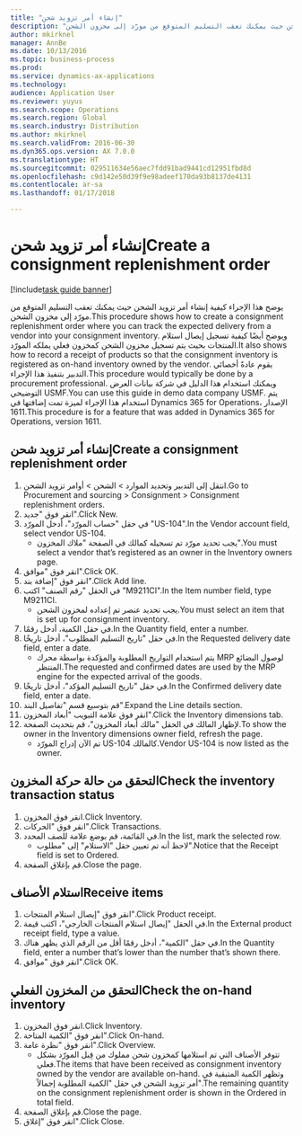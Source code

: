 ```yaml
---
title: "إنشاء أمر تزويد شحن"
description: "يوضح هذا الإجراء كيفية إنشاء أمر تزويد الشحن حيث يمكنك تعقب التسليم المتوقع من مورّد إلى مخزون الشحن."
author: mkirknel
manager: AnnBe
ms.date: 10/13/2016
ms.topic: business-process
ms.prod: 
ms.service: dynamics-ax-applications
ms.technology: 
audience: Application User
ms.reviewer: yuyus
ms.search.scope: Operations
ms.search.region: Global
ms.search.industry: Distribution
ms.author: mkirknel
ms.search.validFrom: 2016-06-30
ms.dyn365.ops.version: AX 7.0.0
ms.translationtype: HT
ms.sourcegitcommit: 029511634e56aec7fdd91bad9441cd12951fbd8d
ms.openlocfilehash: c9d142e50d39f9e98adeef170da93b8137de4131
ms.contentlocale: ar-sa
ms.lasthandoff: 01/17/2018

---
```

# <a name="create-a-consignment-replenishment-order"></a><span data-ttu-id="25a06-103">إنشاء أمر تزويد شحن</span><span class="sxs-lookup"><span data-stu-id="25a06-103">Create a consignment replenishment order</span></span>

[!include[task guide banner](../../includes/task-guide-banner.md)]

<span data-ttu-id="25a06-104">يوضح هذا الإجراء كيفية إنشاء أمر تزويد الشحن حيث يمكنك تعقب التسليم المتوقع من مورّد إلى مخزون الشحن.</span><span class="sxs-lookup"><span data-stu-id="25a06-104">This procedure shows how to create a consignment replenishment order where you can track the expected delivery from a vendor into your consignment inventory.</span></span> <span data-ttu-id="25a06-105">ويوضح أيضًا كيفية تسجيل إيصال استلام المنتجات بحيث يتم تسجيل مخزون الشحن كمخزون فعلي يملكه المورّد.</span><span class="sxs-lookup"><span data-stu-id="25a06-105">It also shows how to record a receipt of products so that the consignment inventory is registered as on-hand inventory owned by the vendor.</span></span> <span data-ttu-id="25a06-106">يقوم عادةً أخصائي التدبير بتنفيذ هذا الإجراء.</span><span class="sxs-lookup"><span data-stu-id="25a06-106">This procedure would typically be done by a procurement professional.</span></span> <span data-ttu-id="25a06-107">ويمكنك استخدام هذا الدليل في شركة بيانات العرض التوضيحي USMF.</span><span class="sxs-lookup"><span data-stu-id="25a06-107">You can use this guide in demo data company USMF.</span></span> <span data-ttu-id="25a06-108">يتم استخدام هذا الإجراء لميزة تمت إضافتها في Dynamics 365 for Operations، الإصدار 1611.</span><span class="sxs-lookup"><span data-stu-id="25a06-108">This procedure is for a feature that was added in Dynamics 365 for Operations, version 1611.</span></span>




## <a name="create-a-consignment-replenishment-order"></a><span data-ttu-id="25a06-109">إنشاء أمر تزويد شحن</span><span class="sxs-lookup"><span data-stu-id="25a06-109">Create a consignment replenishment order</span></span>
1. <span data-ttu-id="25a06-110">انتقل إلى التدبير وتحديد الموارد‬ > الشحن‬ > أوامر تزويد الشحن‬.</span><span class="sxs-lookup"><span data-stu-id="25a06-110">Go to Procurement and sourcing > Consignment > Consignment replenishment orders.</span></span>
2. <span data-ttu-id="25a06-111">انقر فوق "جديد".</span><span class="sxs-lookup"><span data-stu-id="25a06-111">Click New.</span></span>
3. <span data-ttu-id="25a06-112">في حقل "حساب المورّد‬"، أدخل المورّد "US-104".</span><span class="sxs-lookup"><span data-stu-id="25a06-112">In the Vendor account field, select vendor US-104.</span></span>
    * <span data-ttu-id="25a06-113">يجب تحديد مورّد تم تسجيله كمالك في الصفحة "ملاك المخزون‬".</span><span class="sxs-lookup"><span data-stu-id="25a06-113">You must select a vendor that’s registered as an owner in the Inventory owners page.</span></span>  
4. <span data-ttu-id="25a06-114">انقر فوق "موافق".</span><span class="sxs-lookup"><span data-stu-id="25a06-114">Click OK.</span></span>
5. <span data-ttu-id="25a06-115">انقر فوق "إضافة بند".</span><span class="sxs-lookup"><span data-stu-id="25a06-115">Click Add line.</span></span>
6. <span data-ttu-id="25a06-116">في الحقل "رقم الصنف" اكتب "M9211CI".</span><span class="sxs-lookup"><span data-stu-id="25a06-116">In the Item number field, type M9211CI.</span></span>
    * <span data-ttu-id="25a06-117">يجب تحديد عنصر تم إعداده لمخزون الشحن‬.</span><span class="sxs-lookup"><span data-stu-id="25a06-117">You must select an item that is set up for consignment inventory.</span></span>  
7. <span data-ttu-id="25a06-118">في حقل الكمية، أدخل رقمًا.</span><span class="sxs-lookup"><span data-stu-id="25a06-118">In the Quantity field, enter a number.</span></span>
8. <span data-ttu-id="25a06-119">في حقل "‏‫تاريخ التسليم المطلوب‬‬"، أدخل تاريخًا.</span><span class="sxs-lookup"><span data-stu-id="25a06-119">In the Requested delivery date field, enter a date.</span></span>
    * <span data-ttu-id="25a06-120">يتم استخدام التواريخ المطلوبة والمؤكدة بواسطة محرك MRP لوصول البضائع المنتظر.</span><span class="sxs-lookup"><span data-stu-id="25a06-120">The requested and confirmed dates are used by the MRP engine for the expected arrival of the goods.</span></span>  
9. <span data-ttu-id="25a06-121">في حقل "‏‫تاريخ التسليم المؤكد‬"، أدخل تاريخًا.</span><span class="sxs-lookup"><span data-stu-id="25a06-121">In the Confirmed delivery date field, enter a date.</span></span>
10. <span data-ttu-id="25a06-122">قم بتوسيع قسم "تفاصيل البند".</span><span class="sxs-lookup"><span data-stu-id="25a06-122">Expand the Line details section.</span></span>
11. <span data-ttu-id="25a06-123">انقر فوق علامة التبويب "أبعاد المخزون".</span><span class="sxs-lookup"><span data-stu-id="25a06-123">Click the Inventory dimensions tab.</span></span>
12. <span data-ttu-id="25a06-124">لإظهار المالك في الحقل "مالك أبعاد المخزون"، قم بتحديث الصفحة.</span><span class="sxs-lookup"><span data-stu-id="25a06-124">To show the owner in the Inventory dimensions owner field, refresh the page.</span></span>
    * <span data-ttu-id="25a06-125">تم الآن إدراج المورّد US-104 كالمالك.</span><span class="sxs-lookup"><span data-stu-id="25a06-125">Vendor US-104 is now listed as the owner.</span></span>  

## <a name="check-the-inventory-transaction-status"></a><span data-ttu-id="25a06-126">التحقق من حالة حركة المخزون</span><span class="sxs-lookup"><span data-stu-id="25a06-126">Check the inventory transaction status</span></span>
1. <span data-ttu-id="25a06-127">انقر فوق المخزون.</span><span class="sxs-lookup"><span data-stu-id="25a06-127">Click Inventory.</span></span>
2. <span data-ttu-id="25a06-128">انقر فوق "الحركات".</span><span class="sxs-lookup"><span data-stu-id="25a06-128">Click Transactions.</span></span>
3. <span data-ttu-id="25a06-129">في القائمة، قم بوضع علامة للصف المحدد.</span><span class="sxs-lookup"><span data-stu-id="25a06-129">In the list, mark the selected row.</span></span>
    * <span data-ttu-id="25a06-130">لاحظ أنه تم تعيين حقل "الاستلام" إلى "مطلوب‬".</span><span class="sxs-lookup"><span data-stu-id="25a06-130">Notice that the Receipt field is set to Ordered.</span></span>  
4. <span data-ttu-id="25a06-131">قم بإغلاق الصفحة.</span><span class="sxs-lookup"><span data-stu-id="25a06-131">Close the page.</span></span>

## <a name="receive-items"></a><span data-ttu-id="25a06-132">استلام الأصناف</span><span class="sxs-lookup"><span data-stu-id="25a06-132">Receive items</span></span>
1. <span data-ttu-id="25a06-133">انقر فوق "إيصال استلام المنتجات".</span><span class="sxs-lookup"><span data-stu-id="25a06-133">Click Product receipt.</span></span>
2. <span data-ttu-id="25a06-134">في الحقل "إيصال استلام المنتجات الخارجي‬"، اكتب قيمة.</span><span class="sxs-lookup"><span data-stu-id="25a06-134">In the External product receipt field, type a value.</span></span>
3. <span data-ttu-id="25a06-135">في حقل "الكمية"، أدخل رقمًا أقل من الرقم الذي يظهر هناك.</span><span class="sxs-lookup"><span data-stu-id="25a06-135">In the Quantity field, enter a number that’s lower than the number that’s shown there.</span></span>
4. <span data-ttu-id="25a06-136">انقر فوق "موافق".</span><span class="sxs-lookup"><span data-stu-id="25a06-136">Click OK.</span></span>

## <a name="check-the-on-hand-inventory"></a><span data-ttu-id="25a06-137">التحقق من المخزون الفعلي</span><span class="sxs-lookup"><span data-stu-id="25a06-137">Check the on-hand inventory</span></span>
1. <span data-ttu-id="25a06-138">انقر فوق المخزون.</span><span class="sxs-lookup"><span data-stu-id="25a06-138">Click Inventory.</span></span>
2. <span data-ttu-id="25a06-139">انقر فوق "الكمية المتاحة‬".</span><span class="sxs-lookup"><span data-stu-id="25a06-139">Click On-hand.</span></span>
3. <span data-ttu-id="25a06-140">انقر فوق "نظرة عامة".</span><span class="sxs-lookup"><span data-stu-id="25a06-140">Click Overview.</span></span>
    * <span data-ttu-id="25a06-141">تتوفر الأصناف التي تم استلامها كمخزون شحن مملوك من قِبل المورّد بشكل فعلي.</span><span class="sxs-lookup"><span data-stu-id="25a06-141">The items that have been received as consignment inventory owned by the vendor are available on-hand.</span></span> <span data-ttu-id="25a06-142">وتظهر الكمية المتبقية في أمر تزويد الشحن في حقل "الكمية المطلوبة إجمالاً‬".</span><span class="sxs-lookup"><span data-stu-id="25a06-142">The remaining quantity on the consignment replenishment order is shown in the Ordered in total field.</span></span>  
4. <span data-ttu-id="25a06-143">قم بإغلاق الصفحة.</span><span class="sxs-lookup"><span data-stu-id="25a06-143">Close the page.</span></span>
5. <span data-ttu-id="25a06-144">انقر فوق "إغلاق".</span><span class="sxs-lookup"><span data-stu-id="25a06-144">Click Close.</span></span>

